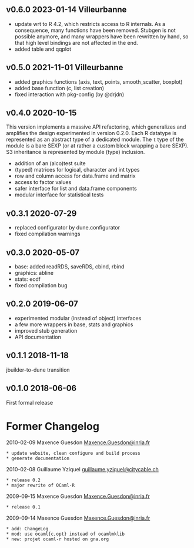 v0.6.0 2023-01-14 Villeurbanne
------------------------------

- update wrt to R 4.2, which restricts access to R internals. As a
  consequence, many functions have been removed. Stubgen is not
  possible anymore, and many wrappers have been rewritten by hand, so
  that high level bindings are not affected in the end.
- added table and qqplot

v0.5.0 2021-11-01 Villeurbanne
------------------------------

- added graphics functions (axis, text, points, smooth_scatter,
  boxplot)
- added base function (c, list creation)
- fixed interaction with pkg-config (by @drjdn)

v0.4.0 2020-10-15
-----------------

This version implements a massive API refactoring, which generalizes
and amplifies the design experimented in version 0.2.0. Each R
datatype is represented as an abstract type of a dedicated module. The
`t` type of the module is a bare SEXP (or at rather a custom block
wrapping a bare SEXP). S3 inheritance is represented by module (type)
inclusion.

- addition of an (alco)test suite
- (typed) matrices for logical, character and int types
- row and column access for data.frame and matrix
- access to factor values
- safer interface for list and data.frame components
- modular interface for statistical tests

v0.3.1 2020-07-29
-----------------

- replaced configurator by dune.configurator
- fixed compilation warnings

v0.3.0 2020-05-07
-----------------

- base: added readRDS, saveRDS, cbind, rbind
- graphics: abline
- stats: ecdf
- fixed compilation bug

v0.2.0 2019-06-07
-----------------

- experimented modular (instead of object) interfaces
- a few more wrappers in base, stats and graphics
- improved stub generation
- API documentation

v0.1.1 2018-11-18
-----------------

jbuilder-to-dune transition

v0.1.0 2018-06-06
-----------------

First formal release


Former Changelog
================

2010-02-09 Maxence Guesdon  <Maxence.Guesdon@inria.fr>

	* update website, clean configure and build process
	* generate documentation

2010-02-08  Guillaume Yziquel  <guillaume.yziquel@citycable.ch>

	* release 0.2
	* major rewrite of OCaml-R

2009-09-15  Maxence Guesdon  <Maxence.Guesdon@inria.fr>

	* release 0.1

2009-09-14  Maxence Guesdon  <Maxence.Guesdon@inria.fr>

	* add: ChangeLog
	* mod: use ocaml{c,opt} instead of ocamlmklib
	* new: projet ocaml-r hosted on gna.org
